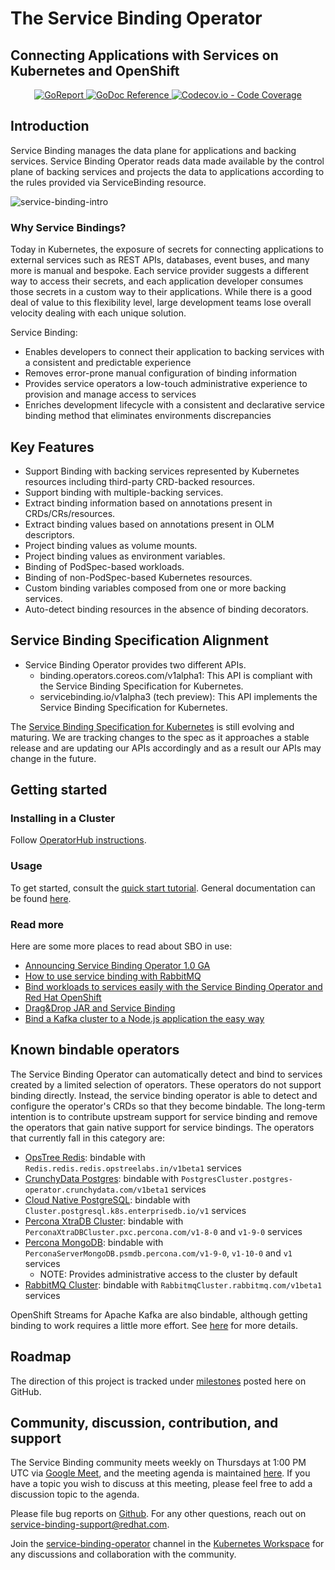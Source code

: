 # The Service Binding Operator
## Connecting Applications with Services on Kubernetes and OpenShift

<p align="center">
    <a alt="GoReport" href="https://goreportcard.com/report/github.com/redhat-developer/service-binding-operator">
        <img alt="GoReport" src="https://goreportcard.com/badge/github.com/redhat-developer/service-binding-operator">
    </a>
    <a href="https://godoc.org/github.com/redhat-developer/service-binding-operator">
        <img alt="GoDoc Reference" src="https://godoc.org/github.com/redhat-developer/service-binding-operator?status.svg">
    </a>
    <a href="https://codecov.io/gh/redhat-developer/service-binding-operator">
        <img alt="Codecov.io - Code Coverage" src="https://codecov.io/gh/redhat-developer/service-binding-operator/branch/master/graph/badge.svg">
    </a>
</p>

## Introduction

Service Binding manages the data plane for applications and backing services.
Service Binding Operator reads data made available by the control plane of
backing services and projects the data to applications according to the rules
provided via ServiceBinding resource.

![service-binding-intro](/docs/userguide/modules/ROOT/assets/images/intro-bindings.png)

### Why Service Bindings?

Today in Kubernetes, the exposure of secrets for connecting applications to
external services such as REST APIs, databases, event buses, and many more is
manual and bespoke.  Each service provider suggests a different way to access
their secrets, and each application developer consumes those secrets in a custom
way to their applications.  While there is a good deal of value to this
flexibility level, large development teams lose overall velocity dealing with
each unique solution.

Service Binding:
* Enables developers to connect their application to backing services with a
  consistent and predictable experience
* Removes error-prone manual configuration of binding information
* Provides service operators a low-touch administrative experience to provision
  and manage access to services
* Enriches development lifecycle with a consistent and declarative service
  binding method that eliminates environments discrepancies

## Key Features

* Support Binding with backing services represented by Kubernetes resources including third-party CRD-backed resources.
* Support binding with multiple-backing services.
* Extract binding information based on annotations present in CRDs/CRs/resources.
* Extract binding values based on annotations present in OLM descriptors.
* Project binding values as volume mounts.
* Project binding values as environment variables.
* Binding of PodSpec-based workloads.
* Binding of non-PodSpec-based Kubernetes resources.
* Custom binding variables composed from one or more backing services.
* Auto-detect binding resources in the absence of binding decorators.

## Service Binding Specification Alignment

* Service Binding Operator provides two different APIs.
    * binding.operators.coreos.com/v1alpha1: This API is compliant with the Service Binding Specification for Kubernetes.
    * servicebinding.io/v1alpha3 (tech preview): This API implements the Service Binding Specification for Kubernetes.

The [Service Binding Specification for Kubernetes](https://github.com/servicebinding/spec) is still evolving and maturing.  We are tracking changes to the spec as it approaches a stable release and are updating our APIs accordingly and as a result our APIs may change in the future.

## Getting started

### Installing in a Cluster

Follow [OperatorHub instructions](https://operatorhub.io/operator/service-binding-operator).

### Usage

To get started, consult the [quick start
tutorial](https://redhat-developer.github.io/service-binding-operator/userguide/getting-started/quick-start.html).
General documentation can be found
[here](https://redhat-developer.github.io/service-binding-operator/).

### Read more

Here are some more places to read about SBO in use:

* [Announcing Service Binding Operator 1.0 GA](https://developers.redhat.com/articles/2021/10/27/announcing-service-binding-operator-10-ga)
* [How to use service binding with RabbitMQ](https://developers.redhat.com/articles/2021/11/03/how-use-service-binding-rabbitmq)
* [Bind workloads to services easily with the Service Binding Operator and Red Hat OpenShift](https://developers.redhat.com/articles/2022/03/11/binding-workloads-services-made-easier-service-binding-operator-red-hat)
* [Drag&Drop JAR and Service Binding](https://www.youtube.com/watch?v=zb1m31i7EYA)
* [Bind a Kafka cluster to a Node.js application the easy way](https://developers.redhat.com/articles/2022/04/21/bind-kafka-cluster-nodejs-application-easy-way)

## Known bindable operators

The Service Binding Operator can automatically detect and bind to services
created by a limited selection of operators.  These operators do not support
binding directly.  Instead, the service binding operator is able to detect and
configure the operator's CRDs so that they become bindable.  The long-term
intention is to contribute upstream support for service binding and remove the
operators that gain native support for service bindings.  The operators that
currently fall in this category are:

* [OpsTree Redis](https://operatorhub.io/operator/redis-operator): bindable with
  `Redis.redis.redis.opstreelabs.in/v1beta1` services
* [CrunchyData Postgres](https://operatorhub.io/operator/postgresql): bindable
  with `PostgresCluster.postgres-operator.crunchydata.com/v1beta1` services
* [Cloud Native
  PostgreSQL](https://operatorhub.io/operator/cloud-native-postgresql): bindable
  with `Cluster.postgresql.k8s.enterprisedb.io/v1` services
* [Percona XtraDB
  Cluster](https://operatorhub.io/operator/percona-xtradb-cluster-operator):
  bindable with `PerconaXtraDBCluster.pxc.percona.com/v1-8-0` and `v1-9-0`
  services
* [Percona
  MongoDB](https://operatorhub.io/operator/percona-server-mongodb-operator):
  bindable with `PerconaServerMongoDB.psmdb.percona.com/v1-9-0`, `v1-10-0` and `v1`
  services
  * NOTE: Provides administrative access to the cluster by default
* [RabbitMQ Cluster](https://github.com/rabbitmq/cluster-operator): bindable
  with `RabbitmqCluster.rabbitmq.com/v1beta1` services

OpenShift Streams for Apache Kafka are also bindable, although getting binding
to work requires a little more effort.  See [here][kafka] for more details.

## Roadmap

The direction of this project is tracked under
[milestones](https://github.com/redhat-developer/service-binding-operator/milestones)
posted here on GitHub.

## Community, discussion, contribution, and support

The Service Binding community meets weekly on Thursdays at 1:00 PM UTC via
[Google Meet](https://meet.google.com/wsc-jjsy-eih), and the meeting agenda is
maintained
[here](https://docs.google.com/document/d/1HwhAKqpM6l4Ur3h3IApDFzbH2Y_xvj_n1x1pEdwRuSY/edit?usp=sharing).
If you have a topic you wish to discuss at this meeting, please feel free to add
a discussion topic to the agenda.

Please file bug reports on
[Github](https://github.com/redhat-developer/service-binding-operator/issues/new).
For any other questions, reach out on
[service-binding-support@redhat.com](https://www.redhat.com/mailman/listinfo/service-binding-support).

Join the
[service-binding-operator](https://app.slack.com/client/T09NY5SBT/C019LQYGC5C)
channel in the [Kubernetes Workspace](https://slack.k8s.io/) for any discussions
and collaboration with the community.

[kafka]: https://developers.redhat.com/articles/2021/07/27/connect-nodejs-applications-red-hat-openshift-streams-apache-kafka-service#prerequisites
